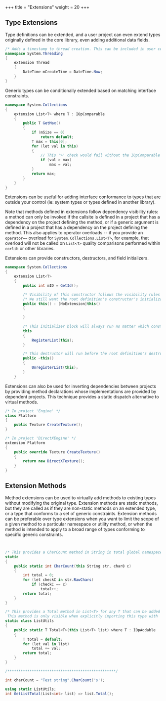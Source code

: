 +++
title = "Extensions"
weight = 20
+++

## Type Extensions

Type definitions can be extended, and a user project can even extend types originally defined in the core library, even adding additional data fields. 

```C#
/* Adds a timestamp to thread creation. This can be included in user code anywhere. */
namespace System.Threading
{
	extension Thread
	{
		DateTime mCreateTime = DateTime.Now;
	}
}
```


Generic types can be conditionally extended based on matching interface constraints.

```C#
namespace System.Collections
{
	extension List<T> where T : IOpComparable
	{
		public T GetMax()
		{
			if (mSize == 0)
				return default;
			T max = this[0];
			for (let val in this)
			{
				// This '>' check would fail without the IOpComparable constraint
				if (val > max)
					max = val;
			}
			return max;
		}
	}
}
```

Extensions can be useful for adding interface conformance to types that are outside your control (ie: system types or types defined in another library).

Note that methods defined in extensions follow dependency visibility rules: a method can only be invoked if the callsite is defined in a project that has a dependency on the project defining the method, or if a generic argument is defined in a project that has a dependency on the project defining the method. This also applies to operator overloads -- if you provide an `operator==` overload for `System.Collections.List<T>`, for example, that overload will not be called on `List<T>` quality comparisons performed within `corlib` or other libraries.

Extensions can provide constructors, destructors, and field initializers.

```C#
namespace System.Collections
{
	extension List<T>
	{		
		public int mID = GetId();

		/* Visibility of this constructor follows the visibility rules noted above. */
		/* We still want the root definition's constructor's initialization, so we can still call that. Note that without `[NoExtension]` we would be calling ourselves */
		public this() : [NoExtension]this()
		{

		}
		
		/* This initializer block will always run no matter which constructor is invoked */
		this
		{
			RegisterList(this);
		}

		/* This destructor will run before the root definition's destructor */
		public ~this()
		{
			UnregisterList(this);
		}
	}
```

Extensions can also be used for inverting dependencies between projects by providing method declarations whose implementations are provided by dependent projects. This technique provides a static dispatch alternative to virtual methods.

```C#
/* In project 'Engine' */
class Platform
{
	public Texture CreateTexture();
}

/* In project 'DirectXEngine' */
extension Platform
{
	public override Texture CreateTexture()
	{
		return new DirectXTexture();
	}
}
```

## Extension Methods

Method extensions can be used to virtually add methods to existing types without modifying the original type. Extension methods are static methods, but they are called as if they are non-static methods on an extended type, or a type that conforms to a set of generic constraints. Extension methods can be preferable over type extensions when you want to limit the scope of a given method to a particular namespace or utility method, or when the method is intended to apply to a broad range of types conforming to specific generic constraints.

```C#


/* This provides a CharCount method in String in total global namespace */
static
{
	public static int CharCount(this String str, char8 c)
	{
		int total = 0;
		for (let checkC in str.RawChars)
			if (checkC == c)
				total++;
		return total;
	}
}

/* This provides a Total method in List<T> for any T that can be added together. 
 This method is only visible when explicitly importing this type with 'using static'  */ 
static class ListUtils
{
	public static T Total<T>(this List<T> list) where T : IOpAddable
	{
		T total = default;
		for (let val in list)
			total += val;
		return total;
	}
}

/*************************************************/

int charCount = "Test string".CharCount('s');

using static ListUtils;
int GetListTotal(List<int> list) => list.Total();


```
